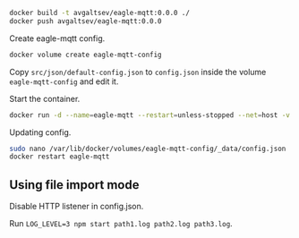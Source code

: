 ```bash
docker build -t avgaltsev/eagle-mqtt:0.0.0 ./
docker push avgaltsev/eagle-mqtt:0.0.0
```

Create eagle-mqtt config.

```bash
docker volume create eagle-mqtt-config
```

Copy `src/json/default-config.json` to `config.json` inside the volume `eagle-mqtt-config` and edit it.

Start the container.

```bash
docker run -d --name=eagle-mqtt --restart=unless-stopped --net=host -v eagle-mqtt-config:/root/config/ avgaltsev/eagle-mqtt:0.0.0
```

Updating config.

```bash
sudo nano /var/lib/docker/volumes/eagle-mqtt-config/_data/config.json
docker restart eagle-mqtt
```

Using file import mode
----------------------

Disable HTTP listener in config.json.

Run `LOG_LEVEL=3 npm start path1.log path2.log path3.log`.
